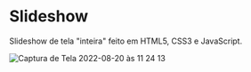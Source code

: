 # Slideshow
Slideshow de tela "inteira" feito em HTML5, CSS3 e JavaScript. 


![Captura de Tela 2022-08-20 às 11 24 13](https://user-images.githubusercontent.com/74029212/185751186-34a0db93-7bd0-4111-aff1-2a886222e495.png)
